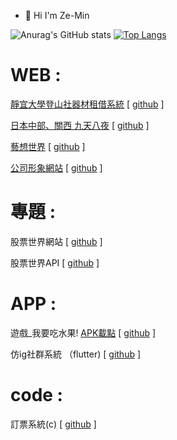 - 👋 Hi I'm Ze-Min  

![Anurag's GitHub stats](https://github-readme-stats.vercel.app/api?username=likeyou600&count_private=true&theme=tokyonight)
[![Top Langs](https://github-readme-stats.vercel.app/api/top-langs/?username=likeyou600&layout=compact&theme=tokyonight)](https://github.com/anuraghazra/github-readme-stats)


# WEB :  
[靜宜大學登山社器材租借系統](https://bakerychu.com/PUmountain "link")   [ [github](https://github.com/likeyou600/PUmountain "link") ]  

[日本中部、關西 九天八夜](https://bakerychu.comt/japan "link")   [ [github](https://github.com/likeyou600/japan "link") ]  

[藝想世界](https://bakerychu.com/artworld/home.html "link")   [ [github](https://github.com/likeyou600/artworld "link") ]  

[公司形象網站](https://bakerychu.com/test/mtc/mtc.html "link") [ [github](https://github.com/likeyou600/mtc_web "link") ]  

# 專題 :
股票世界網站 [ [github](https://github.com/TWStockworld/stockworld_web "link") ]  

股票世界API [ [github](https://github.com/TWStockworld/stockworld_api "link") ]  

 # APP :  
遊戲_我要吃水果!  [APK載點](https://github.com/likeyou600/APP-fruit/raw/master/OUTPUT_APK/release/app-release.apk "link")   [ [github](https://github.com/likeyou600/APP-fruit "link") ]  

仿ig社群系統 （flutter) [ [github](https://github.com/likeyou600/clothing_app "link") ]

 # code :
訂票系統(c) [ [github](https://github.com/likeyou600/C_HighSpeedRail "link") ]  


